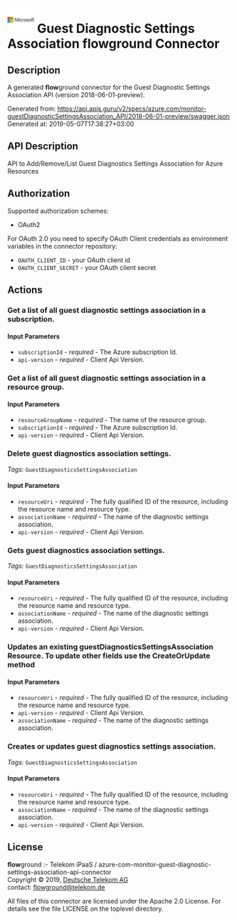 # ![LOGO](logo.png) Guest Diagnostic Settings Association **flow**ground Connector

## Description

A generated **flow**ground connector for the Guest Diagnostic Settings Association API (version 2018-06-01-preview).

Generated from: https://api.apis.guru/v2/specs/azure.com/monitor-guestDiagnosticSettingsAssociation_API/2018-06-01-preview/swagger.json<br/>
Generated at: 2019-05-07T17:38:27+03:00

## API Description

API to Add/Remove/List Guest Diagnostics Settings Association for Azure Resources

## Authorization

Supported authorization schemes:
- OAuth2

For OAuth 2.0 you need to specify OAuth Client credentials as environment variables in the connector repository:
* `OAUTH_CLIENT_ID` - your OAuth client id
* `OAUTH_CLIENT_SECRET` - your OAuth client secret

## Actions

### Get a list of all guest diagnostic settings association in a subscription.

#### Input Parameters
* `subscriptionId` - _required_ - The Azure subscription Id.
* `api-version` - _required_ - Client Api Version.

### Get a list of all guest diagnostic settings association in a resource group.

#### Input Parameters
* `resourceGroupName` - _required_ - The name of the resource group.
* `subscriptionId` - _required_ - The Azure subscription Id.
* `api-version` - _required_ - Client Api Version.

### Delete guest diagnostics association settings.

*Tags:* `GuestDiagnosticsSettingsAssociation`

#### Input Parameters
* `resourceUri` - _required_ - The fully qualified ID of the resource, including the resource name and resource type.
* `associationName` - _required_ - The name of the diagnostic settings association.
* `api-version` - _required_ - Client Api Version.

### Gets guest diagnostics association settings.

*Tags:* `GuestDiagnosticsSettingsAssociation`

#### Input Parameters
* `resourceUri` - _required_ - The fully qualified ID of the resource, including the resource name and resource type.
* `associationName` - _required_ - The name of the diagnostic settings association.
* `api-version` - _required_ - Client Api Version.

### Updates an existing guestDiagnosticsSettingsAssociation Resource. To update other fields use the CreateOrUpdate method

#### Input Parameters
* `resourceUri` - _required_ - The fully qualified ID of the resource, including the resource name and resource type.
* `api-version` - _required_ - Client Api Version.
* `associationName` - _required_ - The name of the diagnostic settings association.

### Creates or updates guest diagnostics settings association.

*Tags:* `GuestDiagnosticsSettingsAssociation`

#### Input Parameters
* `resourceUri` - _required_ - The fully qualified ID of the resource, including the resource name and resource type.
* `associationName` - _required_ - The name of the diagnostic settings association.
* `api-version` - _required_ - Client Api Version.

## License

**flow**ground :- Telekom iPaaS / azure-com-monitor-guest-diagnostic-settings-association-api-connector<br/>
Copyright © 2019, [Deutsche Telekom AG](https://www.telekom.de)<br/>
contact: flowground@telekom.de

All files of this connector are licensed under the Apache 2.0 License. For details
see the file LICENSE on the toplevel directory.

